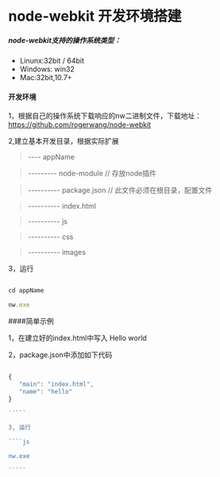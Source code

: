 node-webkit 开发环境搭建
====

##### node-webkit支持的操作系统类型：

* Linunx:32bit / 64bit
* Windows: win32
* Mac:32bit,10.7+

#### 开发环境
1，根据自己的操作系统下载响应的nw二进制文件，下载地址：<https://github.com/rogerwang/node-webkit>

2,建立基本开发目录，根据实际扩展

> ---- appName

> --------- node-module // 存放node插件

>---------- package.json // 此文件必须在根目录，配置文件

>---------- index.html

>---------- js

>---------- css

>---------- images

3，运行

`````js

cd appName

nw.exe

`````


####简单示例

1，在建立好的index.html中写入 Hello world

2，package.json中添加如下代码

``````js

{
   "main": "index.html",
   "name": "hello"
}

`````

3, 运行

````js

nw.exe

`````


 
